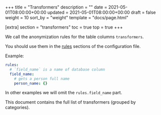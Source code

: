 +++
title = "Transformers"
description = ""
date = 2021-05-01T08:00:00+00:00
updated = 2021-05-01T08:00:00+00:00
draft = false
weight = 10
sort_by = "weight"
template = "docs/page.html"

[extra]
section = "transformers"
toc = true
top = true
+++

We call the anonymization rules for the table columns `transformers`.

You should use them in the [rules](config.md#rules) sections of the configuration file.

Example:

```yaml
rules:
  # `field_name` is a name of database column
  field_name:
    # gets a person full name
    person_name: {}
```

In other examples we will omit the `rules.field_name` part.

This document contains the full list of transformers (grouped by categories).
